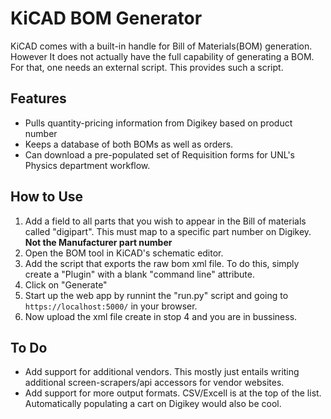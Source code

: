 KiCAD BOM Generator
===================

KiCAD comes with a built-in handle for Bill of Materials(BOM) generation. However It does not actually have the full capability of generating a BOM. For that, one needs an external script. This provides such a script.

Features
--------
-  Pulls quantity-pricing information from Digikey based on product number
-  Keeps a database of both BOMs as well as orders.
-  Can download a pre-populated set of Requisition forms for UNL's Physics department workflow.


How to Use
----------
1.  Add a field to all parts that you wish to appear in the Bill of materials called "digipart". This must map to a specific part number on Digikey. **Not the Manufacturer part number**
2.  Open the BOM tool in KiCAD's schematic editor.
3.  Add the script that exports the raw bom xml file. To do this, simply create a "Plugin" with a blank "command line" attribute.
4.  Click on "Generate"
4.  Start up the web app by runnint the "run.py" script and going to ``https://localhost:5000/`` in your browser.
5.  Now upload the xml file create in stop 4 and you are in bussiness.


To Do
-----
-  Add support for additional vendors. This mostly just entails writing additional screen-scrapers/api accessors for vendor websites.
-  Add support for more output formats. CSV/Excell is at the top of the list. Automatically populating a cart on Digikey would also be cool.
